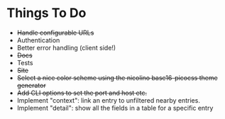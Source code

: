 # Things To Do

* ~~Handle configurable URLs~~
* Authentication
* Better error handling (client side!)
* ~~Docs~~
* Tests
* ~~Site~~
* ~~Select a nice color scheme using the nicolino base16-picocss theme generator~~
* ~~Add CLI options to set the port and host etc.~~
* Implement "context": link an entry to unfiltered nearby entries.
* Implement "detail": show all the fields in a table for a specific entry
